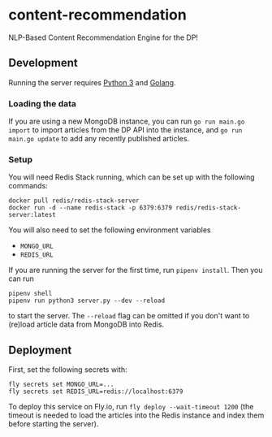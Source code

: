 # content-recommendation
NLP-Based Content Recommendation Engine for the DP!

## Development

Running the server requires [Python 3](https://www.python.org/downloads/) and [Golang](https://go.dev/dl/).


### Loading the data

If you are using a new MongoDB instance, you can run `go run main.go import` to import articles from the DP API into the instance, and `go run main.go update` to add any recently published articles.

### Setup

You will need Redis Stack running, which can be set up with the following commands:
```
docker pull redis/redis-stack-server
docker run -d --name redis-stack -p 6379:6379 redis/redis-stack-server:latest
```

You will also need to set the following environment variables
- `MONGO_URL`
- `REDIS_URL`

If you are running the server for the first time, run `pipenv install`. Then you can run 
```
pipenv shell
pipenv run python3 server.py --dev --reload
```
to start the server. The `--reload` flag can be omitted if you don't want to (re)load article data from MongoDB into Redis.

## Deployment

First, set the following secrets with:
```
fly secrets set MONGO_URL=...
fly secrets set REDIS_URL=redis://localhost:6379
```

To deploy this service on Fly.io, run `fly deploy --wait-timeout 1200` (the timeout is needed to load the articles into the Redis instance and index them before starting the server).
